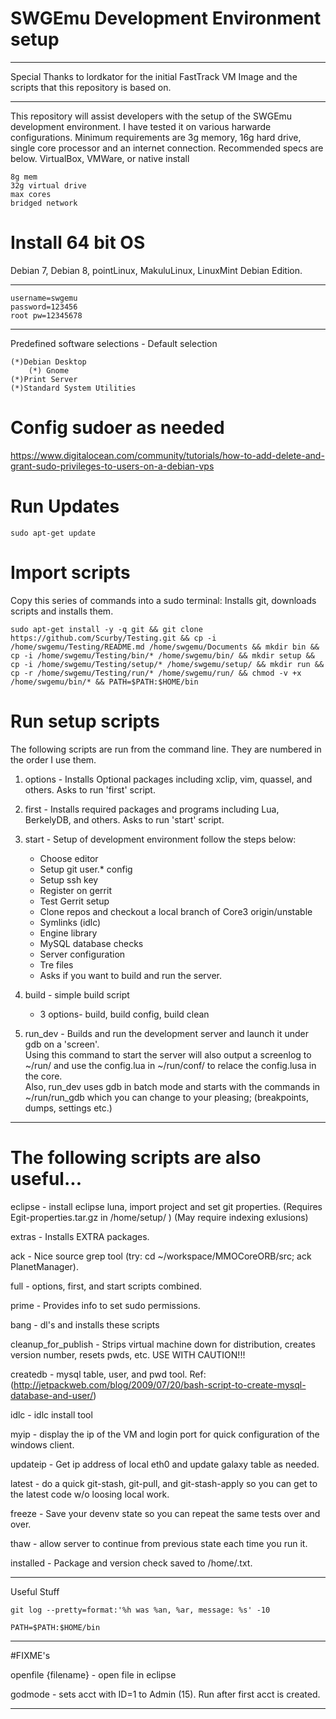 # SWGEmu Development Environment setup

****************************************************************************************************************
Special Thanks to lordkator for the initial FastTrack VM Image and the scripts that this repository is based on. 
****************************************************************************************************************
This repository will assist developers with the setup of the SWGEmu development environment.  I have tested it on various harwarde configurations. Minimum requirements are 3g memory, 16g hard drive, single core processor and an internet connection. Recommended specs are below. 
VirtualBox, VMWare, or native install

	8g mem
	32g virtual drive
	max cores
	bridged network

# Install 64 bit OS
Debian 7, Debian 8, pointLinux, MakuluLinux, LinuxMint Debian Edition.
 
****************
	username=swgemu
	password=123456
	root pw=12345678
****************
Predefined software selections - Default selection

	(*)Debian Desktop
	    (*) Gnome
	(*)Print Server
	(*)Standard System Utilities
	
# Config sudoer as needed 

https://www.digitalocean.com/community/tutorials/how-to-add-delete-and-grant-sudo-privileges-to-users-on-a-debian-vps

# Run Updates

	sudo apt-get update

# Import scripts  

Copy this series of commands into a sudo terminal: Installs git, downloads scripts and installs them.

	sudo apt-get install -y -q git && git clone https://github.com/Scurby/Testing.git && cp -i /home/swgemu/Testing/README.md /home/swgemu/Documents && mkdir bin && cp -i /home/swgemu/Testing/bin/* /home/swgemu/bin/ && mkdir setup && cp -i /home/swgemu/Testing/setup/* /home/swgemu/setup/ && mkdir run && cp -r /home/swgemu/Testing/run/* /home/swgemu/run/ && chmod -v +x /home/swgemu/bin/* && PATH=$PATH:$HOME/bin


# Run setup scripts

The following scripts are run from the command line. They are numbered in the order I use them. 

1. options - Installs Optional packages including xclip, vim, quassel, and others. Asks to run 'first' script.

2. first - Installs required packages and programs including Lua, BerkelyDB, and others. Asks to run 'start' script.

3. start - Setup of development environment follow the steps below:

	- Choose editor
	- Setup git user.* config
	- Setup ssh key
	- Register on gerrit
	- Test Gerrit setup
	- Clone repos and checkout a local branch of Core3 origin/unstable
	- Symlinks (idlc)
	- Engine library
	- MySQL database checks
	- Server configuration
	- Tre files
	- Asks if you want to build and run the server. 

4. build - simple build script

	- 3 options- build, build config, build clean

5. run_dev - Builds and run the development server and launch it under gdb on a 'screen'.  
Using this command to start the server will also output a screenlog to ~/run/ and use the config.lua in ~/run/conf/ to relace the config.lusa in the core.  
Also, run_dev uses gdb in batch mode and starts with the commands  in ~/run/run_gdb which you can change to your pleasing;
	(breakpoints, dumps, settings etc.)

**************************************************************************************
# The following scripts are also useful...

eclipse - install eclipse luna, import project and set git properties.
	(Requires Egit-properties.tar.gz in /home/setup/ )
	(May require indexing exlusions)

extras - Installs EXTRA packages.

ack - Nice source grep tool (try: cd ~/workspace/MMOCoreORB/src; ack PlanetManager).

full - options, first, and start scripts combined.

prime - Provides info to set sudo permissions.

bang - dl's and installs these scripts

cleanup_for_publish - Strips virtual machine down for distribution, creates version number, resets pwds, etc. USE WITH CAUTION!!!

createdb - mysql table, user, and pwd tool.
Ref: (http://jetpackweb.com/blog/2009/07/20/bash-script-to-create-mysql-database-and-user/)

idlc - idlc install tool

myip -  display the ip of the VM and login port for quick configuration of the windows client.

updateip - Get ip address of local eth0 and update galaxy table as needed.

latest - do a quick git-stash, git-pull, and git-stash-apply so you can get to the latest code w/o loosing local work.

freeze - Save your devenv state so you can repeat the same tests over and over.

thaw - allow server to continue from previous state each time you run it.

installed - Package and version check saved to /home/<file>.txt.

**************************************************************************************

Useful Stuff

	git log --pretty=format:'%h was %an, %ar, message: %s' -10

	PATH=$PATH:$HOME/bin

**************************************************************************************
#FIXME's

openfile {filename} - open file in eclipse

godmode - sets acct with ID=1 to Admin (15). Run after first acct is created.

**************************************************************************************
